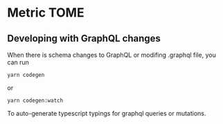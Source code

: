 # Metric TOME

## Developing with GraphQL changes
When there is schema changes to GraphQL or modifing .graphql file,
you can run
```
yarn codegen
```
or 
```
yarn codegen:watch
```

To auto-generate typescript typings for graphql queries or mutations.
